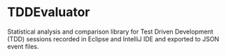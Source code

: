 TDDEvaluator
============

Statistical analysis and comparison library for Test Driven Development (TDD) sessions recorded in Eclipse and IntelliJ IDE and exported to JSON event files.
